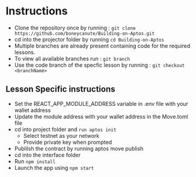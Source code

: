 # Instructions

- Clone the repository once by running : `git clone https://github.com/boneycanute/Building-on-Aptos.git`
- cd into the projector folder by running `cd Building-on-Aptos`
- Multiple branches are already present containing code for the required lessons.
- To view all available branches run : `git branch`
- Use the code branch of the specfic lesson by running : `git checkout <branchName>`

## Lesson Specific instructions

- Set the REACT_APP_MODULE_ADDRESS variable in .env file with your wallet address
- Update the module address with your wallet address in the Move.toml file
- cd into project folder and `run aptos init`
  - Select testnet as your network
  - Provide private key when prompted
- Publilsh the contract by running aptos move publish
- cd into the interface folder
- Run `npm install`
- Launch the app using `npm start`
